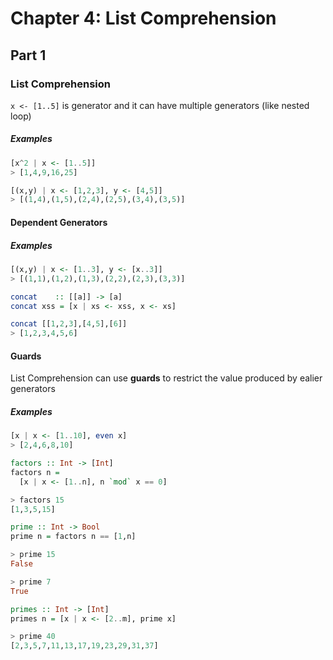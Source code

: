 # Chapter 4: List Comprehension

## Part 1

### List Comprehension

`x <- [1..5]` is generator
and it can have multiple generators (like nested loop)

##### Examples
```Haskell
[x^2 | x <- [1..5]]
> [1,4,9,16,25]

[(x,y) | x <- [1,2,3], y <- [4,5]]
> [(1,4),(1,5),(2,4),(2,5),(3,4),(3,5)]
```

#### Dependent Generators
##### Examples
```Haskell
[(x,y) | x <- [1..3], y <- [x..3]]
> [(1,1),(1,2),(1,3),(2,2),(2,3),(3,3)]
```

```Haskell
concat    :: [[a]] -> [a]
concat xss = [x | xs <- xss, x <- xs]

concat [[1,2,3],[4,5],[6]]
> [1,2,3,4,5,6]
```

#### Guards
List Comprehension can use **guards** to restrict the value produced by ealier generators

##### Examples
```Haskell
[x | x <- [1..10], even x]
> [2,4,6,8,10]
```

```Haskell
factors :: Int -> [Int]
factors n =
  [x | x <- [1..n], n `mod` x == 0]

> factors 15
[1,3,5,15]
```

```Haskell
prime :: Int -> Bool
prime n = factors n == [1,n]

> prime 15
False

> prime 7
True
```

```Haskell
primes :: Int -> [Int]
primes n = [x | x <- [2..m], prime x]

> prime 40
[2,3,5,7,11,13,17,19,23,29,31,37]
```
